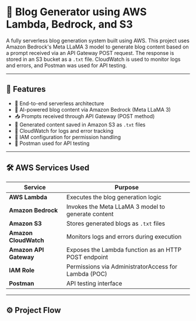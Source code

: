 # 📝 Blog Generator using AWS Lambda, Bedrock, and S3

A fully serverless blog generation system built using AWS. This project uses Amazon Bedrock's Meta LLaMA 3 model to generate blog content based on a prompt received via an API Gateway POST request. The response is stored in an S3 bucket as a `.txt` file. CloudWatch is used to monitor logs and errors, and Postman was used for API testing.

---

## 📌 Features

- 🔁 End-to-end serverless architecture
- 🤖 AI-powered blog content via Amazon Bedrock (Meta LLaMA 3)
- 📥 Prompts received through API Gateway (POST method)
- 📂 Generated content saved in Amazon S3 as `.txt` files
- 🧾 CloudWatch for logs and error tracking
- 🔐 IAM configuration for permission handling
- 🧪 Postman used for API testing

---

## 🛠️ AWS Services Used

| Service             | Purpose                                                   |
|---------------------|-----------------------------------------------------------|
| **AWS Lambda**      | Executes the blog generation logic                        |
| **Amazon Bedrock**  | Invokes the Meta LLaMA 3 model to generate content        |
| **Amazon S3**       | Stores generated blogs as `.txt` files                    |
| **Amazon CloudWatch**| Monitors logs and errors during execution                |
| **Amazon API Gateway** | Exposes the Lambda function as an HTTP POST endpoint  |
| **IAM Role**        | Permissions via AdministratorAccess for Lambda (POC)      |
| **Postman**         | API testing interface                                     |

---

## ⚙️ Project Flow 
